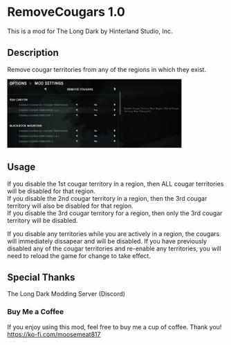 # RemoveCougars 1.0
This is a mod for The Long Dark by Hinterland Studio, Inc.

## Description
Remove cougar territories from any of the regions in which they exist.

<img src="https://github.com/moosemeat817/images/blob/main/RemoveCougar.png" width="80%">

## Usage
If you disable the 1st cougar territory in a region, then ALL cougar territories will be disabled for that region.  
If you disable the 2nd cougar territory in a region, then the 3rd cougar territory will also be disabled for that region.  
If you disable the 3rd cougar territory for a region, then only the 3rd cougar territory will be disabled.

If you disable any territories while you are actively in a region, the cougars will immediately dissapear and will be disabled.
If you have previously disabled any of the cougar territories and re-enable any territories, you will need to reload the game for change to take effect.




## Special Thanks
The Long Dark Modding Server (Discord)




### Buy Me a Coffee
If you enjoy using this mod, feel free to buy me a cup of coffee.  Thank you!
https://ko-fi.com/moosemeat817

